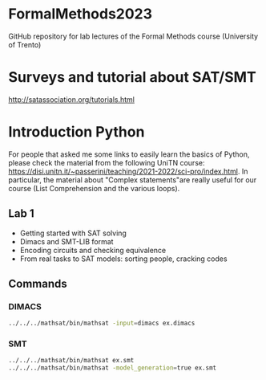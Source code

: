 # FormalMethods2023
GitHub repository for lab lectures of the Formal Methods course (University of Trento)


# Surveys and tutorial about SAT/SMT

http://satassociation.org/tutorials.html

# Introduction Python

For people that asked me some links to easily learn the basics of Python, please check the material from the following UniTN course: https://disi.unitn.it/~passerini/teaching/2021-2022/sci-pro/index.html. In particular, the material about "Complex statements"are really useful for our course (List Comprehension and the various loops).

## Lab 1

- Getting started with SAT solving
- Dimacs and SMT-LIB format
- Encoding circuits and checking equivalence
- From real tasks to SAT models: sorting people, cracking codes

## Commands

### DIMACS
```bash
../../../mathsat/bin/mathsat -input=dimacs ex.dimacs
```

### SMT
```bash
../../../mathsat/bin/mathsat ex.smt
../../../mathsat/bin/mathsat -model_generation=true ex.smt
```